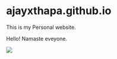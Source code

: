 # ajayxthapa.github.io

This is my Personal website.

Hello! Namaste eveyone.

![](https://i.gifer.com/embedded/download/QUKf.gif)
